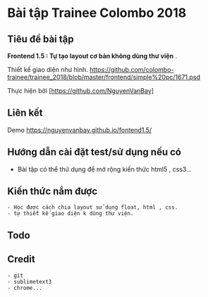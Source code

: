 # Bài tập Trainee Colombo 2018

## Tiêu đề bài tập

 **Frontend 1.5 : Tự tạo layout cơ bản không dùng thư viện** .

Thiết kế giao diện như hình. 
https://github.com/colombo-trainee/trainee_2018/blob/master/frontend/simple%20pc/1671.psd

Thực hiện bởi [https://github.com/NguyenVanBay]

## Liên kết

Demo 
https://nguyenvanbay.github.io/fontend1.5/

## Hướng dẫn cài đặt test/sử dụng nếu có

  - Bài tập có thể thử dụng để mở rộng kiến thức html5 , css3...

## Kiến thức nắm được

	- Học được cách chia layout sử dụng float, html , css.
	- tự thiết kế giao diện k dùng thư viện.

## Todo


## Credit

	- git
	- sublimetext3
	- chrome...
